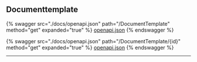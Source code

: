 ## Documenttemplate




{% swagger src="./docs/openapi.json" path="/DocumentTemplate" method="get" expanded="true" %}
[openapi.json](./docs/openapi.json)
{% endswagger %}

{% swagger src="./docs/openapi.json" path="/DocumentTemplate/{id}" method="get" expanded="true" %}
[openapi.json](./docs/openapi.json)
{% endswagger %}


---


